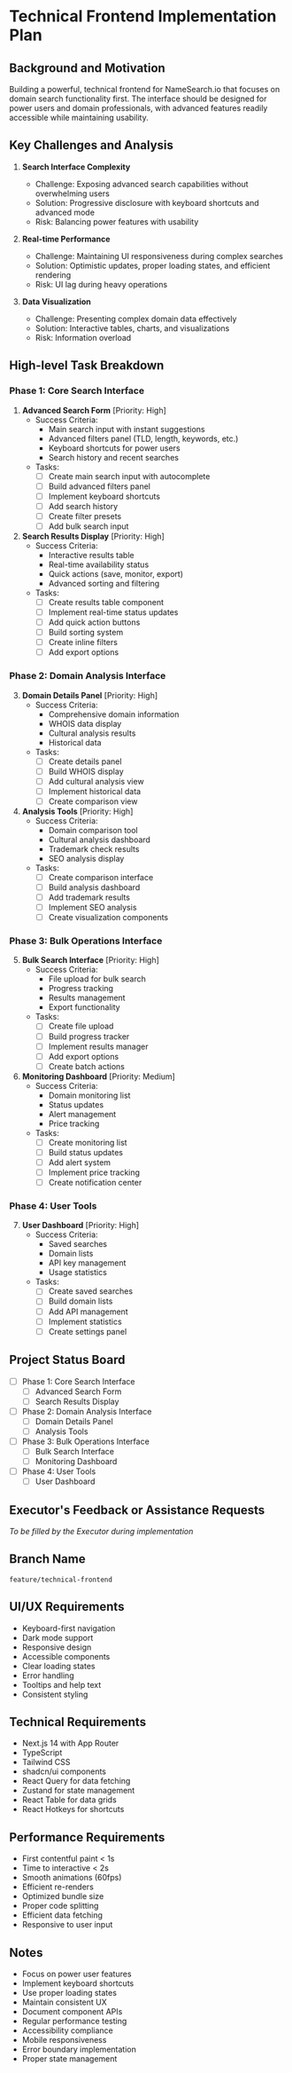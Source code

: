# Technical Frontend Implementation Plan

## Background and Motivation
Building a powerful, technical frontend for NameSearch.io that focuses on domain search functionality first. The interface should be designed for power users and domain professionals, with advanced features readily accessible while maintaining usability.

## Key Challenges and Analysis
1. **Search Interface Complexity**
   - Challenge: Exposing advanced search capabilities without overwhelming users
   - Solution: Progressive disclosure with keyboard shortcuts and advanced mode
   - Risk: Balancing power features with usability

2. **Real-time Performance**
   - Challenge: Maintaining UI responsiveness during complex searches
   - Solution: Optimistic updates, proper loading states, and efficient rendering
   - Risk: UI lag during heavy operations

3. **Data Visualization**
   - Challenge: Presenting complex domain data effectively
   - Solution: Interactive tables, charts, and visualizations
   - Risk: Information overload

## High-level Task Breakdown

### Phase 1: Core Search Interface
1. **Advanced Search Form** [Priority: High]
   - Success Criteria:
     - Main search input with instant suggestions
     - Advanced filters panel (TLD, length, keywords, etc.)
     - Keyboard shortcuts for power users
     - Search history and recent searches
   - Tasks:
     - [ ] Create main search input with autocomplete
     - [ ] Build advanced filters panel
     - [ ] Implement keyboard shortcuts
     - [ ] Add search history
     - [ ] Create filter presets
     - [ ] Add bulk search input

2. **Search Results Display** [Priority: High]
   - Success Criteria:
     - Interactive results table
     - Real-time availability status
     - Quick actions (save, monitor, export)
     - Advanced sorting and filtering
   - Tasks:
     - [ ] Create results table component
     - [ ] Implement real-time status updates
     - [ ] Add quick action buttons
     - [ ] Build sorting system
     - [ ] Create inline filters
     - [ ] Add export options

### Phase 2: Domain Analysis Interface
3. **Domain Details Panel** [Priority: High]
   - Success Criteria:
     - Comprehensive domain information
     - WHOIS data display
     - Cultural analysis results
     - Historical data
   - Tasks:
     - [ ] Create details panel
     - [ ] Build WHOIS display
     - [ ] Add cultural analysis view
     - [ ] Implement historical data
     - [ ] Create comparison view

4. **Analysis Tools** [Priority: High]
   - Success Criteria:
     - Domain comparison tool
     - Cultural analysis dashboard
     - Trademark check results
     - SEO analysis display
   - Tasks:
     - [ ] Create comparison interface
     - [ ] Build analysis dashboard
     - [ ] Add trademark results
     - [ ] Implement SEO analysis
     - [ ] Create visualization components

### Phase 3: Bulk Operations Interface
5. **Bulk Search Interface** [Priority: High]
   - Success Criteria:
     - File upload for bulk search
     - Progress tracking
     - Results management
     - Export functionality
   - Tasks:
     - [ ] Create file upload
     - [ ] Build progress tracker
     - [ ] Implement results manager
     - [ ] Add export options
     - [ ] Create batch actions

6. **Monitoring Dashboard** [Priority: Medium]
   - Success Criteria:
     - Domain monitoring list
     - Status updates
     - Alert management
     - Price tracking
   - Tasks:
     - [ ] Create monitoring list
     - [ ] Build status updates
     - [ ] Add alert system
     - [ ] Implement price tracking
     - [ ] Create notification center

### Phase 4: User Tools
7. **User Dashboard** [Priority: High]
   - Success Criteria:
     - Saved searches
     - Domain lists
     - API key management
     - Usage statistics
   - Tasks:
     - [ ] Create saved searches
     - [ ] Build domain lists
     - [ ] Add API management
     - [ ] Implement statistics
     - [ ] Create settings panel

## Project Status Board
- [ ] Phase 1: Core Search Interface
  - [ ] Advanced Search Form
  - [ ] Search Results Display
- [ ] Phase 2: Domain Analysis Interface
  - [ ] Domain Details Panel
  - [ ] Analysis Tools
- [ ] Phase 3: Bulk Operations Interface
  - [ ] Bulk Search Interface
  - [ ] Monitoring Dashboard
- [ ] Phase 4: User Tools
  - [ ] User Dashboard

## Executor's Feedback or Assistance Requests
*To be filled by the Executor during implementation*

## Branch Name
`feature/technical-frontend`

## UI/UX Requirements
- Keyboard-first navigation
- Dark mode support
- Responsive design
- Accessible components
- Clear loading states
- Error handling
- Tooltips and help text
- Consistent styling

## Technical Requirements
- Next.js 14 with App Router
- TypeScript
- Tailwind CSS
- shadcn/ui components
- React Query for data fetching
- Zustand for state management
- React Table for data grids
- React Hotkeys for shortcuts

## Performance Requirements
- First contentful paint < 1s
- Time to interactive < 2s
- Smooth animations (60fps)
- Efficient re-renders
- Optimized bundle size
- Proper code splitting
- Efficient data fetching
- Responsive to user input

## Notes
- Focus on power user features
- Implement keyboard shortcuts
- Use proper loading states
- Maintain consistent UX
- Document component APIs
- Regular performance testing
- Accessibility compliance
- Mobile responsiveness
- Error boundary implementation
- Proper state management 